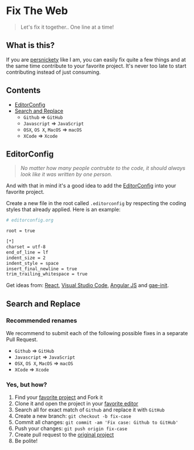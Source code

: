 # Fix The Web

> Let's fix it together.. One line at a time!

## What is this?

If you are [persnickety](https://www.merriam-webster.com/dictionary/persnickety) like I am, you can easily fix quite a few things and at the same time contribute to your favorite project. It's never too late to start contributing instead of just consuming.

## Contents

- [EditorConfig](#editorconfig)
- [Search and Replace](#search-and-replace)
  - `Github` => `GitHub`
  - `Javascript` => `JavaScript`
  - `OSX`, `OS X`, `MacOS` => `macOS`
  - `XCode` => `Xcode`


## EditorConfig

> _No matter how many people contrubte to the code, it should always look like it was written by one person._

And with that in mind it's a good idea to add the [EditorConfig](http://editorconfig.org/) into your favorite project.

Create a new file in the root called `.editorconfig` by respecting the coding styles that already applied. Here is an example:

```bash
# editorconfig.org

root = true

[*]
charset = utf-8
end_of_line = lf
indent_size = 2
indent_style = space
insert_final_newline = true
trim_trailing_whitespace = true
```

Get ideas from: [React](https://github.com/facebook/react/blob/master/.editorconfig), [Visual Studio Code](https://github.com/Microsoft/vscode/blob/master/.editorconfig), [Angular JS](https://github.com/angular/angular.js/blob/master/.editorconfig) and [gae-init](https://github.com/gae-init/gae-init/blob/master/.editorconfig).

## Search and Replace

### Recommended renames

We recommend to submit each of the following possible fixes in a separate Pull Request.

- `Github` => `GitHub`
- `Javascript` => `JavaScript`
- `OSX`, `OS X`, `MacOS` => `macOS`
- `XCode` => `Xcode`

### Yes, but how?

1. Find your [favorite project](https://github.com/trending) and Fork it
2. Clone it and open the project in your [favorite editor](https://code.visualstudio.com/)
3. Search all for exact match of `Github` and replace it with `GitHub`
4. Create a new branch: `git checkout -b fix-case`
5. Commit all changes: `git commit -am 'Fix case: Github to GitHub'`
6. Push your changes: `git push origin fix-case`
7. Create pull request to the [original project](https://github.com/facebook/react/pull/9797)
8. Be polite!
